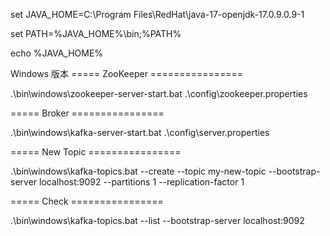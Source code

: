 set JAVA_HOME=C:\Program Files\RedHat\java-17-openjdk-17.0.9.0.9-1

set PATH=%JAVA_HOME%\bin;%PATH%

echo %JAVA_HOME%

Windows 版本
===== ZooKeeper ================

.\bin\windows\zookeeper-server-start.bat .\config\zookeeper.properties

===== Broker ================

.\bin\windows\kafka-server-start.bat .\config\server.properties

===== New Topic ================

.\bin\windows\kafka-topics.bat --create --topic my-new-topic --bootstrap-server localhost:9092 --partitions 1 --replication-factor 1

===== Check ================

.\bin\windows\kafka-topics.bat --list --bootstrap-server localhost:9092
